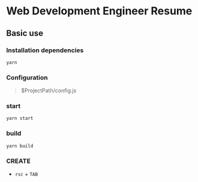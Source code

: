 # Web Development Engineer Resume

## Basic use

### Installation dependencies
```console
yarn
```

### Configuration
 
> $ProjectPath/config.js


### start
```console
yarn start 
```

### build
```console
yarn build 
```


### CREATE 
* `rsc` + `TAB`





